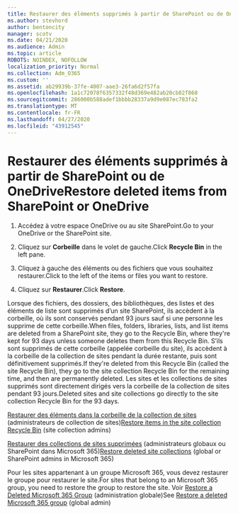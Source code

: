 ```yaml
---
title: Restaurer des éléments supprimés à partir de SharePoint ou de OneDrive
ms.author: stevhord
author: bentoncity
manager: scotv
ms.date: 04/21/2020
ms.audience: Admin
ms.topic: article
ROBOTS: NOINDEX, NOFOLLOW
localization_priority: Normal
ms.collection: Adm_O365
ms.custom: ''
ms.assetid: ab29939b-37fe-4007-aae3-26fa6d2f57fa
ms.openlocfilehash: 1a1c72078f6357332f48d369e482ab20cb82f868
ms.sourcegitcommit: 286000b588adef1bbbb28337a9d9e087ec783fa2
ms.translationtype: MT
ms.contentlocale: fr-FR
ms.lasthandoff: 04/27/2020
ms.locfileid: "43912545"
---
```

# <a name="restore-deleted-items-from-sharepoint-or-onedrive"></a><span data-ttu-id="26a8e-102">Restaurer des éléments supprimés à partir de SharePoint ou de OneDrive</span><span class="sxs-lookup"><span data-stu-id="26a8e-102">Restore deleted items from SharePoint or OneDrive</span></span>

1. <span data-ttu-id="26a8e-103">Accédez à votre espace OneDrive ou au site SharePoint.</span><span class="sxs-lookup"><span data-stu-id="26a8e-103">Go to your OneDrive or the SharePoint site.</span></span>
    
2. <span data-ttu-id="26a8e-104">Cliquez sur **Corbeille** dans le volet de gauche.</span><span class="sxs-lookup"><span data-stu-id="26a8e-104">Click **Recycle Bin** in the left pane.</span></span> 
    
3. <span data-ttu-id="26a8e-105">Cliquez à gauche des éléments ou des fichiers que vous souhaitez restaurer.</span><span class="sxs-lookup"><span data-stu-id="26a8e-105">Click to the left of the items or files you want to restore.</span></span>
    
4. <span data-ttu-id="26a8e-106">Cliquez sur **Restaurer**.</span><span class="sxs-lookup"><span data-stu-id="26a8e-106">Click **Restore**.</span></span> 
    
<span data-ttu-id="26a8e-107">Lorsque des fichiers, des dossiers, des bibliothèques, des listes et des éléments de liste sont supprimés d’un site SharePoint, ils accèdent à la corbeille, où ils sont conservés pendant 93 jours sauf si une personne les supprime de cette corbeille.</span><span class="sxs-lookup"><span data-stu-id="26a8e-107">When files, folders, libraries, lists, and list items are deleted from a SharePoint site, they go to the Recycle Bin, where they're kept for 93 days unless someone deletes them from this Recycle Bin.</span></span> <span data-ttu-id="26a8e-108">S’ils sont supprimés de cette corbeille (appelée corbeille du site), ils accèdent à la corbeille de la collection de sites pendant la durée restante, puis sont définitivement supprimés.</span><span class="sxs-lookup"><span data-stu-id="26a8e-108">If they're deleted from this Recycle Bin (called the site Recycle Bin), they go to the site collection Recycle Bin for the remaining time, and then are permanently deleted.</span></span> <span data-ttu-id="26a8e-109">Les sites et les collections de sites supprimés sont directement dirigés vers la corbeille de la collection de sites pendant 93 jours.</span><span class="sxs-lookup"><span data-stu-id="26a8e-109">Deleted sites and site collections go directly to the site collection Recycle Bin for the 93 days.</span></span>
  
<span data-ttu-id="26a8e-110">[Restaurer des éléments dans la corbeille de la collection de sites](https://go.microsoft.com/fwlink/?linkid=867800) (administrateurs de collection de sites)</span><span class="sxs-lookup"><span data-stu-id="26a8e-110">[Restore items in the site collection Recycle Bin](https://go.microsoft.com/fwlink/?linkid=867800) (site collection admins)</span></span> 
  
<span data-ttu-id="26a8e-111">[Restaurer des collections de sites supprimées](https://go.microsoft.com/fwlink/?linkid=867660) (administrateurs globaux ou SharePoint dans Microsoft 365)</span><span class="sxs-lookup"><span data-stu-id="26a8e-111">[Restore deleted site collections](https://go.microsoft.com/fwlink/?linkid=867660) (global or SharePoint admins in Microsoft 365)</span></span> 
  
<span data-ttu-id="26a8e-112">Pour les sites appartenant à un groupe Microsoft 365, vous devez restaurer le groupe pour restaurer le site.</span><span class="sxs-lookup"><span data-stu-id="26a8e-112">For sites that belong to an Microsoft 365 group, you need to restore the group to restore the site.</span></span> <span data-ttu-id="26a8e-113">Voir [Restore a Deleted Microsoft 365 Group](https://go.microsoft.com/fwlink/?linkid=867802) (administration globale)</span><span class="sxs-lookup"><span data-stu-id="26a8e-113">See [Restore a deleted Microsoft 365 group](https://go.microsoft.com/fwlink/?linkid=867802) (global admin)</span></span> 
  

